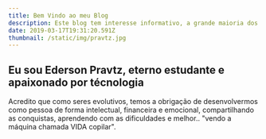 ```yaml
---
title: Bem Vindo ao meu Blog
description: Este blog tem interesse informativo, a grande maioria dos assuntos são relacionados a técnologia. Não tenho o objetivo de ser imparcial, vou expressar minha opinião mas estarei sempre aberto a discutilas.
date: 2019-03-17T19:31:20.591Z
thumbnail: /static/img/pravtz.jpg
---
```


## Eu sou Ederson Pravtz, eterno estudante e apaixonado por técnologia

Acredito que como seres evolutivos, temos a obrigação de desenvolvermos como pessoa de forma intelectual, financeira e emocional, compartilhando as conquistas, aprendendo com as dificuldades e melhor.. "vendo a máquina chamada VIDA copilar".
